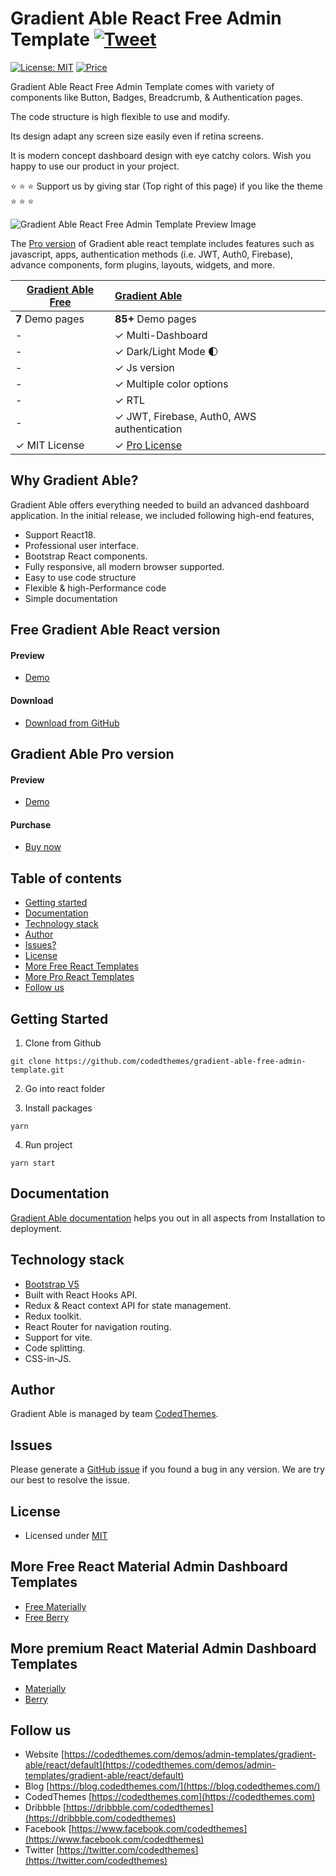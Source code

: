 # Gradient Able React Free Admin Template [![Tweet](https://img.shields.io/twitter/url/http/shields.io.svg?style=social)](https://twitter.com/intent/tweet?text=Download%20Gradient%20Able%20-%20The%20Professional%20Bootstrap%20Designed%20React%20Admin%20Dashboard%20Template%20&url=https://codedthemes.com/demos/admin-templates/gradient-able/react/default&via=codedthemes&hashtags=reactjs,webdev,developers,javascript)

[![License: MIT](https://img.shields.io/badge/License-MIT-yellow.svg)](https://opensource.org/licenses/MIT)
[![Price](https://img.shields.io/badge/price-FREE-0098f7.svg)](https://github.com/codedthemes/gradient-able-free-admin-template/blob/main/react/LICENSE)

Gradient Able React Free Admin Template comes with variety of components like Button, Badges, Breadcrumb, & Authentication pages.

The code structure is high flexible to use and modify.

Its design adapt any screen size easily even if retina screens.

It is modern concept dashboard design with eye catchy colors. Wish you happy to use our product in your project.

:star: :star: :star: Support us by giving star (Top right of this page) if you like the theme :star: :star: :star:

![Gradient Able React Free Admin Template Preview Image](https://org-public-assets.s3.us-west-2.amazonaws.com/Free-Version-Banners/GITHUB-FREE-REACT-REPO%20-%20Gradient%20Able.jpg)

The [Pro version](https://codedthemes.com/item/gradient-able-reactjs-admin-dashboard/?utm_source=free_demo&utm_medium=codedthemes&utm_campaign=button_download_premium) of Gradient able react template includes features such as javascript, apps, authentication methods (i.e. JWT, Auth0, Firebase), advance components, form plugins, layouts, widgets, and more.

| [Gradient Able Free](https://codedthemes.com/item/gradient-able-reactjs-free-admin-template) | [Gradient Able](https://codedthemes.com/item/gradient-able-reactjs-admin-dashboard/?utm_source=free_demo&utm_medium=codedthemes&utm_campaign=button_download_premium) |
| -------------------------------------------------------------------------------------------- | :-------------------------------------------------------------------------------------------------------------------------------------------------------------------- |
| **7** Demo pages                                                                             | **85+** Demo pages                                                                                                                                                    |
| -                                                                                            | ✓ Multi-Dashboard                                                                                                                                                     |
| -                                                                                            | ✓ Dark/Light Mode 🌓                                                                                                                                                  |
| -                                                                                            | ✓ Js version                                                                                                                                                          |
| -                                                                                            | ✓ Multiple color options                                                                                                                                              |
| -                                                                                            | ✓ RTL                                                                                                                                                                 |
| -                                                                                            | ✓ JWT, Firebase, Auth0, AWS authentication                                                                                                                            |
| ✓ MIT License                                                                                | ✓ [Pro License](https://codedthemes.com/item/gradient-able-reactjs-admin-dashboard/?utm_source=free_demo&utm_medium=codedthemes&utm_campaign=button_download_premium) |

## Why Gradient Able?

Gradient Able offers everything needed to build an advanced dashboard application. In the initial release, we included following high-end features,

- Support React18.
- Professional user interface.
- Bootstrap React components.
- Fully responsive, all modern browser supported.
- Easy to use code structure
- Flexible & high-Performance code
- Simple documentation

## Free Gradient Able React version

#### Preview

- [Demo](https://codedthemes.com/item/gradient-able-reactjs-free-admin-template)

#### Download

- [Download from GitHub](https://github.com/codedthemes/gradient-able-free-admin-template)

## Gradient Able Pro version

#### Preview

- [Demo](https://codedthemes.com/demos/admin-templates/gradient-able/react/default)

#### Purchase

- [Buy now](https://codedthemes.com/item/gradient-able-reactjs-admin-dashboard/?utm_source=free_demo&utm_medium=codedthemes&utm_campaign=button_download_premium)

## Table of contents

- [Getting started](#getting-started)
- [Documentation](#documentation)
- [Technology stack](#technology-stack)
- [Author](#author)
- [Issues?](#issues)
- [License](#license)
- [More Free React Templates](#more-free-react-material-admin-dashboard-templates)
- [More Pro React Templates](#more-premium-react-material-admin-dashboard-templates)
- [Follow us](#follow-us)

## Getting Started

1. Clone from Github

```
git clone https://github.com/codedthemes/gradient-able-free-admin-template.git
```
2. Go into react folder

3. Install packages

```
yarn
```

4. Run project

```
yarn start
```

## Documentation

[Gradient Able documentation](https://codedthemes.gitbook.io/gradient-able-react/) helps you out in all aspects from Installation to deployment.

## Technology stack

- [Bootstrap V5](https://react-bootstrap.netlify.app/)
- Built with React Hooks API.
- Redux & React context API for state management.
- Redux toolkit.
- React Router for navigation routing.
- Support for vite.
- Code splitting.
- CSS-in-JS.

## Author

Gradient Able is managed by team [CodedThemes](https://codedthemes.com).

## Issues

Please generate a [GitHub issue](https://github.com/codedthemes/gradient-able-free-admin-template/issues) if you found a bug in any version. We are try our best to resolve the issue.

## License

- Licensed under [MIT](https://github.com/codedthemes/gradient-able-free-admin-template/blob/main/react/LICENSE)

## More Free React Material Admin Dashboard Templates

- [Free Materially](https://codedthemes.com/item/materially-free-reactjs-admin-template/)
- [Free Berry](https://mui.com/store/items/berry-react-material-admin-free/)

## More premium React Material Admin Dashboard Templates

- [Materially](https://codedthemes.com/item/materially-reactjs-admin-dashboard/?utm_source=free_demo&utm_medium=codedthemes&utm_campaign=button_download_premium)
- [Berry](https://mui.com/store/items/berry-react-material-admin/)

## Follow us

- Website [https://codedthemes.com/demos/admin-templates/gradient-able/react/default](https://codedthemes.com/demos/admin-templates/gradient-able/react/default)
- Blog [https://blog.codedthemes.com/](https://blog.codedthemes.com/)
- CodedThemes [https://codedthemes.com](https://codedthemes.com)
- Dribbble [https://dribbble.com/codedthemes](https://dribbble.com/codedthemes)
- Facebook [https://www.facebook.com/codedthemes](https://www.facebook.com/codedthemes)
- Twitter [https://twitter.com/codedthemes](https://twitter.com/codedthemes)
